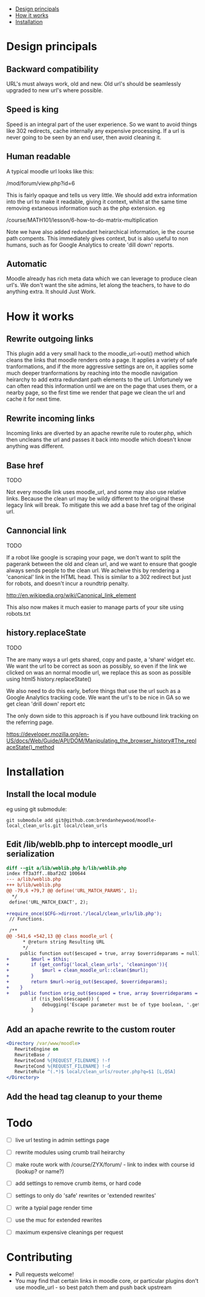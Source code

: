 * [Design principals](#design-principals)
* [How it works](#how-it-works)
* [Installation](#installation)

Design principals
=================

Backward compatibility
----------------------
URL's must always work, old and new. Old url's should be seamlessly upgraded to new url's where possible.

Speed is king
-------------
Speed is an integral part of the user experience. So we want to avoid things like 302 redirects, cache internally any expensive processing. If a url is never going to be seen by an end user, then avoid cleaning it.

Human readable
--------------
A typical moodle url looks like this:

/mod/forum/view.php?id=6

This is fairly opaque and tells us very little. We should add extra information into the url to make it readable, giving it context, whilst at the same time removing extaneous information such as the php extension. eg

/course/MATH101/lesson/6-how-to-do-matrix-multiplication

Note we have also added redundant heirarchical information, ie the course path compents. This immediately gives context, but is also useful to non humans, such as for Google Analytics to create 'dill down' reports.

Automatic
---------
Moodle already has rich meta data which we can leverage to produce clean url's. We don't want the site admins, let along the teachers, to have to do anything extra. It should Just Work.

How it works
============

Rewrite outgoing links
----------------------

This plugin add a very small hack to the moodle_url->out() method which cleans the links that moodle
renders onto a page. It applies a variety of safe tranformations, and if the more aggressive settings
are on, it applies some much deeper tranformations by reaching into the moodle navigation heirarchy to
add extra redundant path elements to the url. Unfortunely we can often read this information until we
are on the page that uses them, or a nearby page, so the first time we render that page we clean the
url and cache it for next time.

Rewrite incoming links
----------------------

Incoming links are diverted by an apache rewrite rule to router.php, which then uncleans the url and
passes it back into moodle which doesn't know anything was different.

Base href
---------
TODO

Not every moodle link uses moodle_url, and some may also use relative links. Because the clean url may be
wildy different to the original these legacy link will break. To mitigate this we add a base href tag of
the original url.


Cannoncial link
---------------
TODO

If a robot like google is scraping your page, we don't want to split the pagerank between the old
and clean url, and we want to ensure that google always sends people to the clean url. We acheive
this by rendering a 'canonical' link in the HTML head. This is similar to a 302 redirect but just
for robots, and doesn't incur a roundtrip penalty.

http://en.wikipedia.org/wiki/Canonical_link_element

This also now makes it much easier to manage parts of your site using robots.txt


history.replaceState
--------------------
TODO

The are many ways a url gets shared, copy and paste, a 'share' widget etc. We want the url to be
correct as soon as possibly, so even if the link we clicked on was an normal moodle url, we replace
this as soon as possible using html5 history.replaceState()

We also need to do this early, before things that use the url such as a Google Analytics tracking
code. We want the url's to be nice in GA so we get clean 'drill down' report etc

The only down side to this approach is if you have outbound link tracking on the referring page.

https://developer.mozilla.org/en-US/docs/Web/Guide/API/DOM/Manipulating_the_browser_history#The_replaceState()_method

Installation
============

Install the local module
------------------------

eg using git submodule:

```shell
git submodule add git@github.com:brendanheywood/moodle-local_clean_urls.git local/clean_urls
```


Edit /lib/weblb.php to intercept moodle_url serialization
---------------------------------------------------------


```diff
diff --git a/lib/weblib.php b/lib/weblib.php
index ff3a3ff..8baf2d2 100644
--- a/lib/weblib.php
+++ b/lib/weblib.php
@@ -79,6 +79,7 @@ define('URL_MATCH_PARAMS', 1);
  */
 define('URL_MATCH_EXACT', 2);
 
+require_once($CFG->dirroot.'/local/clean_urls/lib.php');
 // Functions.
 
 /**
@@ -541,6 +542,13 @@ class moodle_url {
      * @return string Resulting URL
      */
     public function out($escaped = true, array $overrideparams = null) {
+        $murl = $this;
+        if (get_config('local_clean_urls', 'cleaningon')){
+            $murl = clean_moodle_url::clean($murl);
+        }
+        return $murl->orig_out($escaped, $overrideparams);
+    }
+    public function orig_out($escaped = true, array $overrideparams = null) {
         if (!is_bool($escaped)) {
             debugging('Escape parameter must be of type boolean, '.gettype($escaped).' given instead.');
         }
```

Add an apache rewrite to the custom router
------------------------------------------


```apache
<Directory /var/www/moodle>
   RewriteEngine on
   RewriteBase /
   RewriteCond %{REQUEST_FILENAME} !-f
   RewriteCond %{REQUEST_FILENAME} !-d
   RewriteRule ^(.*)$ local/clean_urls/router.php?q=$1 [L,QSA]
</Directory>
```

Add the head tag cleanup to your theme
--------------------------------------


Todo
====

* [ ] live url testing in admin settings page
* [ ] rewrite modules using crumb trail heirarchy
* [ ] make route work with /course/ZYX/forum/ - link to index with course id (lookup? or name?)
* [ ] add settings to remove crumb items, or hard code
* [ ] settings to only do 'safe' rewrites or 'extended rewrites'
* [ ] write a typial page render time
* [ ] use the muc for extended rewrites
* [ ] maximum expensive cleanings per request


Contributing
============

* Pull requests welcome!
* You may find that certain links in moodle core, or particular plugins don't use moodle_url - so best patch them and push back upstream






